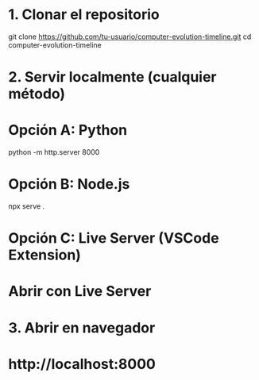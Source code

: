 # 1. Clonar el repositorio
git clone https://github.com/tu-usuario/computer-evolution-timeline.git
cd computer-evolution-timeline

# 2. Servir localmente (cualquier método)
# Opción A: Python
python -m http.server 8000

# Opción B: Node.js
npx serve .

# Opción C: Live Server (VSCode Extension)
# Abrir con Live Server

# 3. Abrir en navegador
# http://localhost:8000